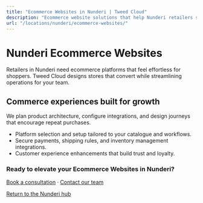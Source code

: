 ```yaml
---
title: "Ecommerce Websites in Nunderi | Tweed Cloud"
description: "Ecommerce website solutions that help Nunderi retailers sell with confidence."
url: "/locations/nunderi/ecommerce-websites/"
---
```


# Nunderi Ecommerce Websites

Retailers in Nunderi need ecommerce platforms that feel effortless for shoppers. Tweed Cloud designs stores that convert while streamlining operations for your team.

## Commerce experiences built for growth

We plan product architecture, configure integrations, and design journeys that encourage repeat purchases.

- Platform selection and setup tailored to your catalogue and workflows.
- Secure payments, shipping rules, and inventory management integrations.
- Customer experience enhancements that build trust and loyalty.

### Ready to elevate your Ecommerce Websites in Nunderi?

[Book a consultation](/consultation/) · [Contact our team](/contact/)

[Return to the Nunderi hub](/locations/nunderi/)
